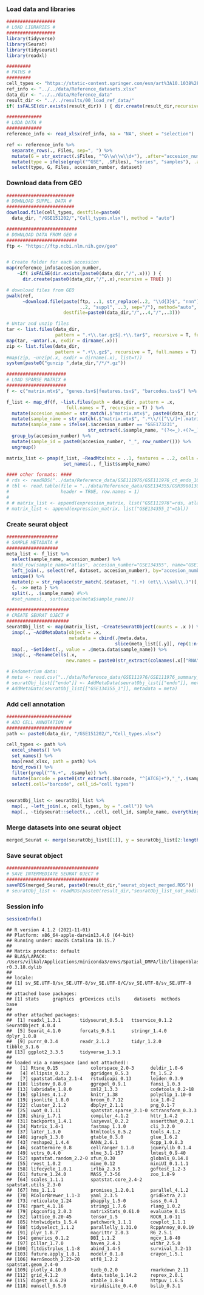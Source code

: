 ### Load data and libraries

``` r
##################
# LOAD LIBRARIES #
##################
library(tidyverse)
library(Seurat)
library(tidyseurat)
library(readxl)

#########
# PATHS #
#########
cell_types <- "https://static-content.springer.com/esm/art%3A10.1038%2Fs41467-020-20358-y/MediaObjects/41467_2020_20358_MOESM5_ESM.xlsx"
ref_info <- "../../data/Reference_datasets.xlsx"
data_dir <- "../../data/Reference_data"
result_dir <- "../../results/00_load_ref_data/"
if( isFALSE(dir.exists(result_dir)) ) { dir.create(result_dir,recursive = TRUE) }

#############
# LODA DATA #
#############
reference_info <- read_xlsx(ref_info, na = "NA", sheet = "selection")

ref <- reference_info %>%
  separate_rows(., Files, sep=", ") %>%
  mutate(G = str_extract(.$Files, "^G\\w\\w\\d+"), .after="accesion_number") %>%
  mutate(type = ifelse(grepl("^GSE", .$Files), "series", "samples"), .after="G") %>%
  select(type, G, Files, accesion_number, dataset)
```

### Download data from GEO

``` r
#########################
# DOWNLOAD SUPPL. DATA #
#########################
download.file(cell_types, destfile=paste0(
  data_dir, "/GSE151202/","Cell_types.xlsx"), method = "auto")

##########################
# DOWNLOAD DATA FROM GEO #
##########################
ftp <- "https://ftp.ncbi.nlm.nih.gov/geo"


# Create folder for each accession
map(reference_info$accesion_number, 
    ~if( isFALSE(dir.exists(paste0(data_dir,"/",.x))) ) {
      dir.create(paste0(data_dir,"/",.x),recursive = TRUE) })

# download files from GEO
pwalk(ref, 
      ~download.file(paste(ftp, ..1, str_replace(..2, "\\d{3}$", "nnn"),
                           ..2, "suppl", ..3, sep="/"), method="auto",
                     destfile=paste0(data_dir,"/",..4,"/",..3)))

# Untar and unzip files
tar <- list.files(data_dir, 
                  pattern = ".+\\.tar.gz$|.+\\.tar$", recursive = T, full.names = T)
map(tar, ~untar(.x, exdir = dirname(.x)))
zip <- list.files(data_dir, 
                  pattern = ".+\\.gz$", recursive = T, full.names = T)
#map(zip, ~unzip(.x, exdir = dirname(.x), list=T))
system(paste0("gunzip ",data_dir,"/*/*.gz"))
```

``` r
######################
# LOAD SPARSE MATRIX #
######################
f <- c("matrix.mtx$", "genes.tsv$|features.tsv$", "barcodes.tsv$") %>% set_names()

f_list <- map_df(f, ~list.files(path = data_dir, pattern = .x,
                      full.names = T, recursive = T) ) %>%
  mutate(accesion_number = str_match(.$"matrix.mtx$", paste0(data_dir,"\\/([^\\/]+)\\/"))[,2]) %>%
  mutate(sample_name = str_match(.$"matrix.mtx$", ".*\\/([^\\/]+).matrix\\.mtx$")[,2]) %>%
  mutate(sample_name = ifelse(.$accesion_number == "GSE173231", 
                              str_extract(.$sample_name, "(?<=_).+(?=_)"), .$sample_name)) %>%
  group_by(accesion_number) %>%
  mutate(sample_id = paste0(accesion_number, "_", row_number())) %>%
  ungroup()

matrix_list <- pmap(f_list, ~ReadMtx(mtx = ..1, features = ..2, cells = ..3 ) ) %>%
                     set_names(., f_list$sample_name)

#### other formats: ####
# rds <- readRDS("../data/Reference_data/GSE111976/GSE111976_ct_endo_10x.rds")
# tbl <- read.table(file = "../data/Reference_data/GSE134355/GSM3980130_Adult-Cervix1_dge.txt",
#                   header = TRUE, row.names = 1)
# 
# # matrix_list <- append(expression_matrix, list("GSE111976"=rds, atlas=tbl))
# matrix_list <- append(expression_matrix, list("GSE134355_1"=tbl))
```

### Create seurat object

``` r
###################
# SAMPLE METADATA #
###################
meta_list <- f_list %>%
  select(sample_name, accesion_number) %>%
  #add_row(sample_name="atlas", accesion_number="GSE134355", name="GSE134355_1") %>%
  left_join(., select(ref, dataset, accesion_number), by="accesion_number") %>% 
  unique() %>%
  mutate(p = str_replace(str_match(.$dataset, "(.+) (et\\.\\sal\\.)")[,2], "\\s", "_")) %>%
  {. ->> meta } %>% 
  split(., .$sample_name) #%>%
  #set_names(., sort(unique(meta$sample_name)))

#######################
# CREATE SEURAT OJECT #
#######################
seuratObj_list <- map(matrix_list, ~CreateSeuratObject(counts = .x )) %>%
  imap(., ~AddMetaData(object = .x, 
                       metadata = cbind(.@meta.data, 
                                        slice(meta_list[[.y]], rep(1:n(), each=nrow(.@meta.data))))) ) %>%
  map(., ~SetIdent(., value = .@meta.data$sample_name)) %>%
  imap(., ~RenameCells(.x, 
                      new.names = paste0(str_extract(colnames(.x[["RNA"]]), "^[ATCG]+"),"_",.y)) )

# Endometrium data:
# meta <- read.csv("../data/Reference_data/GSE111976/GSE111976_summary_10x_day_donor_ctype.csv", row.names = 1)
# seuratObj_list[["endo"]] <- AddMetaData(seuratObj_list[["endo"]], metadata = meta)
# AddMetaData(seuratObj_list[["GSE134355_1"]], metadata = meta)
```

### Add cell annotation

``` r
########################
# ADD CELL ANNOTATION  #
########################
path <- paste0(data_dir, "/GSE151202/","Cell_types.xlsx")

cell_types <- path %>% 
  excel_sheets() %>% 
  set_names() %>% 
  map(read_xlsx, path = path) %>%
  bind_rows() %>%
  filter(grepl("^N.+", .$sample)) %>%
  mutate(barcode = paste0(str_extract(.$barcode, "^[ATCG]+"),"_",.$sample)) %>%
  select(.cell="barcode", cell_id="cell types")
  

seuratObj_list <- seuratObj_list %>%
  map(., ~left_join(.x, cell_types, by = ".cell")) %>%
  map(., ~tidyseurat::select(., .cell, cell_id, sample_name, everything(), -orig.ident))
```

### Merge datasets into one seurat object

``` r
merged_Seurat <- merge(seuratObj_list[[1]], y = seuratObj_list[2:length(seuratObj_list)])
```

### Save seurat object

``` r
##################################
# SAVE INTERMEDIATE SEURAT OJECT #
##################################
saveRDS(merged_Seurat, paste0(result_dir,"seurat_object_merged.RDS"))
# seuratObj_list <- readRDS(paste0(result_dir,"seuratObj_list_not_modified.RDS"))
```

### Session info

``` r
sessionInfo()
```

    ## R version 4.1.2 (2021-11-01)
    ## Platform: x86_64-apple-darwin13.4.0 (64-bit)
    ## Running under: macOS Catalina 10.15.7
    ## 
    ## Matrix products: default
    ## BLAS/LAPACK: /Users/vilkal/Applications/miniconda3/envs/Spatial_DMPA/lib/libopenblasp-r0.3.18.dylib
    ## 
    ## locale:
    ## [1] sv_SE.UTF-8/sv_SE.UTF-8/sv_SE.UTF-8/C/sv_SE.UTF-8/sv_SE.UTF-8
    ## 
    ## attached base packages:
    ## [1] stats     graphics  grDevices utils     datasets  methods   base     
    ## 
    ## other attached packages:
    ##  [1] readxl_1.3.1       tidyseurat_0.5.1   ttservice_0.1.2    SeuratObject_4.0.4
    ##  [5] Seurat_4.1.0       forcats_0.5.1      stringr_1.4.0      dplyr_1.0.8       
    ##  [9] purrr_0.3.4        readr_2.1.2        tidyr_1.2.0        tibble_3.1.6      
    ## [13] ggplot2_3.3.5      tidyverse_1.3.1   
    ## 
    ## loaded via a namespace (and not attached):
    ##   [1] Rtsne_0.15            colorspace_2.0-3      deldir_1.0-6         
    ##   [4] ellipsis_0.3.2        ggridges_0.5.3        fs_1.5.2             
    ##   [7] spatstat.data_2.1-4   rstudioapi_0.13       leiden_0.3.9         
    ##  [10] listenv_0.8.0         ggrepel_0.9.1         fansi_1.0.3          
    ##  [13] lubridate_1.8.0       xml2_1.3.3            codetools_0.2-18     
    ##  [16] splines_4.1.2         knitr_1.38            polyclip_1.10-0      
    ##  [19] jsonlite_1.8.0        broom_0.7.12          ica_1.0-2            
    ##  [22] cluster_2.1.2         dbplyr_2.1.1          png_0.1-7            
    ##  [25] uwot_0.1.11           spatstat.sparse_2.1-0 sctransform_0.3.3    
    ##  [28] shiny_1.7.1           compiler_4.1.2        httr_1.4.2           
    ##  [31] backports_1.4.1       lazyeval_0.2.2        assertthat_0.2.1     
    ##  [34] Matrix_1.4-1          fastmap_1.1.0         cli_3.2.0            
    ##  [37] later_1.3.0           htmltools_0.5.2       tools_4.1.2          
    ##  [40] igraph_1.3.0          gtable_0.3.0          glue_1.6.2           
    ##  [43] reshape2_1.4.4        RANN_2.6.1            Rcpp_1.0.8.3         
    ##  [46] scattermore_0.8       cellranger_1.1.0      jquerylib_0.1.4      
    ##  [49] vctrs_0.4.0           nlme_3.1-157          lmtest_0.9-40        
    ##  [52] spatstat.random_2.2-0 xfun_0.30             globals_0.14.0       
    ##  [55] rvest_1.0.2           mime_0.12             miniUI_0.1.1.1       
    ##  [58] lifecycle_1.0.1       irlba_2.3.5           goftest_1.2-3        
    ##  [61] future_1.24.0         MASS_7.3-56           zoo_1.8-9            
    ##  [64] scales_1.1.1          spatstat.core_2.4-2   spatstat.utils_2.3-0 
    ##  [67] hms_1.1.1             promises_1.2.0.1      parallel_4.1.2       
    ##  [70] RColorBrewer_1.1-3    yaml_2.3.5            gridExtra_2.3        
    ##  [73] reticulate_1.24       pbapply_1.5-0         sass_0.4.1           
    ##  [76] rpart_4.1.16          stringi_1.7.6         rlang_1.0.2          
    ##  [79] pkgconfig_2.0.3       matrixStats_0.61.0    evaluate_0.15        
    ##  [82] lattice_0.20-45       tensor_1.5            ROCR_1.0-11          
    ##  [85] htmlwidgets_1.5.4     patchwork_1.1.1       cowplot_1.1.1        
    ##  [88] tidyselect_1.1.2      parallelly_1.31.0     RcppAnnoy_0.0.19     
    ##  [91] plyr_1.8.7            magrittr_2.0.3        R6_2.5.1             
    ##  [94] generics_0.1.2        DBI_1.1.2             mgcv_1.8-40          
    ##  [97] pillar_1.7.0          haven_2.4.3           withr_2.5.0          
    ## [100] fitdistrplus_1.1-8    abind_1.4-5           survival_3.2-13      
    ## [103] future.apply_1.8.1    modelr_0.1.8          crayon_1.5.1         
    ## [106] KernSmooth_2.23-20    utf8_1.2.2            spatstat.geom_2.4-0  
    ## [109] plotly_4.10.0         tzdb_0.2.0            rmarkdown_2.11       
    ## [112] grid_4.1.2            data.table_1.14.2     reprex_2.0.1         
    ## [115] digest_0.6.29         xtable_1.8-4          httpuv_1.6.5         
    ## [118] munsell_0.5.0         viridisLite_0.4.0     bslib_0.3.1
